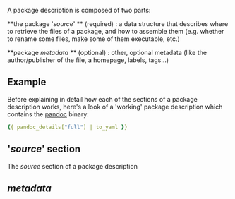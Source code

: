 A package description is composed of two parts:

**the package  '*source*' ** (required)
:     a data structure that describes where to retrieve the files of a package, and how to assemble them (e.g. whether to rename some files, make some of them executable, etc.)

**package *metadata* ** (optional)
:     other, optional metadata (like the author/publisher of the file, a homepage, labels, tags...)

## Example

Before explaining in detail how each of the sections of a package description works, here's a look of a 'working' package description which contains the [pandoc](https://pandoc.org/) binary:

``` yaml
{{ pandoc_details["full"] | to_yaml }}
```

## '*source*' section

The *source* section of a package description

## *metadata*

